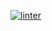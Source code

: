  [![linter](https://github.com/<liam-fletcher>/<Age-to-see-movie>/workflows/linter/badge.svg)](https://github.com/marketplace/actions/super-linter)   
